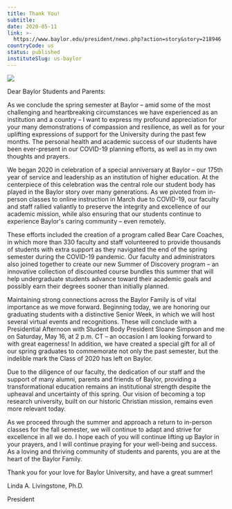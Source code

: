 ```yaml
---
title: Thank You!
subtitle: 
date: 2020-05-11
link: >-
  https://www.baylor.edu/president/news.php?action=story&story=218946
countryCode: us
status: published
instituteSlug: us-baylor
---
```

![](https://www.baylor.edu/images/bu/bayloruniversity_social-media.png)

Dear Baylor Students and Parents:

As we conclude the spring semester at Baylor – amid some of the most challenging and heartbreaking circumstances we have experienced as an institution and a country – I want to express my profound appreciation for your many demonstrations of compassion and resilience, as well as for your uplifting expressions of support for the University during the past few months. The personal health and academic success of our students have been ever-present in our COVID-19 planning efforts, as well as in my own thoughts and prayers.

We began 2020 in celebration of a special anniversary at Baylor – our 175th year of service and leadership as an institution of higher education. At the centerpiece of this celebration was the central role our student body has played in the Baylor story over many generations. As we pivoted from in-person classes to online instruction in March due to COVID-19, our faculty and staff rallied valiantly to preserve the integrity and excellence of our academic mission, while also ensuring that our students continue to experience Baylor's caring community – even remotely.

These efforts included the creation of a program called Bear Care Coaches, in which more than 330 faculty and staff volunteered to provide thousands of students with extra support as they navigated the end of the spring semester during the COVID-19 pandemic. Our faculty and administrators also joined together to create our new Summer of Discovery program – an innovative collection of discounted course bundles this summer that will help undergraduate students advance toward their academic goals and possibly earn their degrees sooner than initially planned.

Maintaining strong connections across the Baylor Family is of vital importance as we move forward. Beginning today, we are honoring our graduating students with a distinctive Senior Week, in which we will host several virtual events and recognitions. These will conclude with a Presidential Afternoon with Student Body President Sloane Simpson and me on Saturday, May 16, at 2 p.m. CT – an occasion I am looking forward to with great eagerness! In addition, we have created a special gift for all of our spring graduates to commemorate not only the past semester, but the indelible mark the Class of 2020 has left on Baylor.

Due to the diligence of our faculty, the dedication of our staff and the support of many alumni, parents and friends of Baylor, providing a transformational education remains an institutional strength despite the upheaval and uncertainty of this spring. Our vision of becoming a top research university, built on our historic Christian mission, remains even more relevant today.

As we proceed through the summer and approach a return to in-person classes for the fall semester, we will continue to adapt and strive for excellence in all we do. I hope each of you will continue lifting up Baylor in your prayers, and I will continue praying for your well-being and success. As a loving and thriving community of students and parents, you are at the heart of the Baylor Family.

Thank you for your love for Baylor University, and have a great summer!

Linda A. Livingstone, Ph.D.

President